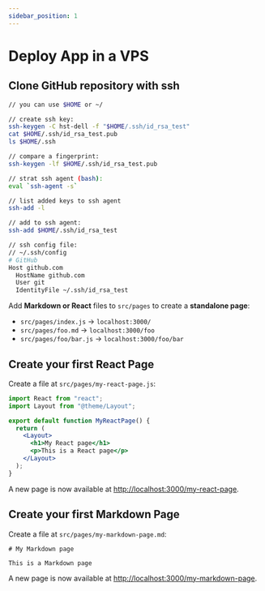 ```yaml
---
sidebar_position: 1
---
```


# Deploy App in a VPS

## Clone GitHub repository with ssh

```sh
// you can use $HOME or ~/

// create ssh key:
ssh-keygen -C hst-dell -f "$HOME/.ssh/id_rsa_test"
cat $HOME/.ssh/id_rsa_test.pub
ls $HOME/.ssh

// compare a fingerprint:
ssh-keygen -lf $HOME/.ssh/id_rsa_test.pub

// strat ssh agent (bash):
eval `ssh-agent -s`

// list added keys to ssh agent
ssh-add -l

// add to ssh agent:
ssh-add $HOME/.ssh/id_rsa_test

// ssh config file:
// ~/.ssh/config
# GitHub
Host github.com
  HostName github.com
  User git
  IdentityFile ~/.ssh/id_rsa_test
```

Add **Markdown or React** files to `src/pages` to create a **standalone page**:

- `src/pages/index.js` → `localhost:3000/`
- `src/pages/foo.md` → `localhost:3000/foo`
- `src/pages/foo/bar.js` → `localhost:3000/foo/bar`

## Create your first React Page

Create a file at `src/pages/my-react-page.js`:

```jsx title="src/pages/my-react-page.js"
import React from "react";
import Layout from "@theme/Layout";

export default function MyReactPage() {
  return (
    <Layout>
      <h1>My React page</h1>
      <p>This is a React page</p>
    </Layout>
  );
}
```

A new page is now available at [http://localhost:3000/my-react-page](http://localhost:3000/my-react-page).

## Create your first Markdown Page

Create a file at `src/pages/my-markdown-page.md`:

```mdx title="src/pages/my-markdown-page.md"
# My Markdown page

This is a Markdown page
```

A new page is now available at [http://localhost:3000/my-markdown-page](http://localhost:3000/my-markdown-page).
